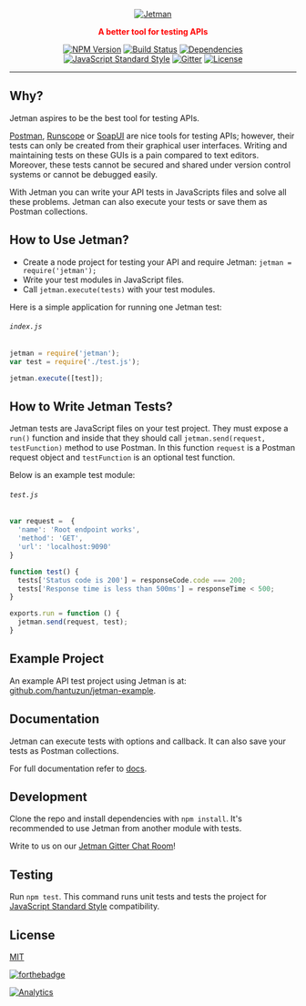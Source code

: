 
<p align="center">
  <a href="https://npmjs.com/package/jetman">
    <img alt="Jetman" src="https://cloud.githubusercontent.com/assets/2770895/15573377/7d6b318a-22fb-11e6-9de6-743608466c14.png">
  </a>
</p>

<p align="center", style="color:red;">
  <b>A better tool for testing APIs</b>
</p>

<p align="center">
  <a href="https://npmjs.org/package/jetman"><img alt="NPM Version" src="https://img.shields.io/npm/v/jetman.svg"></a>
  <a href="https://travis-ci.org/hantuzun/jetman"><img alt="Build Status" src="https://travis-ci.org/hantuzun/jetman.svg"></a>
  <a href="https://david-dm.org/hantuzun/jetman"><img alt="Dependencies" src="https://img.shields.io/david/hantuzun/jetman.svg"></a>
  <a href="http://standardjs.com/"><img alt="JavaScript Standard Style" src="https://img.shields.io/badge/code%20style-standard-brightgreen.svg"></a>
  <a href="https://gitter.im/hantuzun/jetman?utm_source=badge&utm_medium=badge&utm_campaign=pr-badge"><img alt="Gitter" src="https://badges.gitter.im/hantuzun/jetman.svg"></a>
  <a href="http://doge.mit-license.org"><img alt="License" src="http://img.shields.io/:license-mit-blue.svg"></a>
</p>

------------------------------------------------------------------------------------------------------------------------

## Why?
Jetman aspires to be the best tool for testing APIs.

[Postman](https://www.getpostman.com), [Runscope](https://www.runscope.com/) or [SoapUI](https://www.soapui.org/) are nice tools for testing APIs; however, their tests can only be created from their graphical user interfaces. Writing and maintaining tests on these GUIs is a pain compared to text editors. Moreover, these tests cannot be secured and shared under version control systems or cannot be debugged easily.

With Jetman you can write your API tests in JavaScripts files and solve all these problems. Jetman can also execute your tests or save them as Postman collections.



## How to Use Jetman?
 * Create a node project for testing your API and require Jetman: `jetman = require('jetman');`
 * Write your test modules in JavaScript files.
 * Call `jetman.execute(tests)` with your test modules.

Here is a simple application for running one Jetman test:

###### `index.js`
```js
jetman = require('jetman');
var test = require('./test.js');

jetman.execute([test]);
```



## How to Write Jetman Tests?
Jetman tests are JavaScript files on your test project. They must expose a `run()` function and inside that they should call `jetman.send(request, testFunction)` method to use Postman.
In this function `request` is a Postman request object and `testFunction` is an optional test function.

Below is an example test module:

###### `test.js`
```js
var request =  {
  'name': 'Root endpoint works',
  'method': 'GET',
  'url': 'localhost:9090'
}

function test() {
  tests['Status code is 200'] = responseCode.code === 200;
  tests['Response time is less than 500ms'] = responseTime < 500;
}

exports.run = function () {
  jetman.send(request, test);
}
```



## Example Project
An example API test project using Jetman is at: [github.com/hantuzun/jetman-example](https://github.com/hantuzun/jetman-example).



## Documentation
Jetman can execute tests with options and callback. It can also save your tests as Postman collections.

For full documentation refer to [docs](docs).



## Development
Clone the repo and install dependencies with `npm install`.
It's recommended to use Jetman from another module with tests.

Write to us on our [Jetman Gitter Chat Room](https://gitter.im/hantuzun/jetman)!



## Testing
Run `npm test`. This command runs unit tests and tests the project for [JavaScript Standard Style](http://standardjs.com/) compatibility.



## License
[MIT](LICENSE)

[![forthebadge](http://forthebadge.com/images/badges/built-with-love.svg)](http://forthebadge.com)

[![Analytics](https://ga-beacon.appspot.com/UA-78341852-1/chromeskel_a/readme?pixel)](http://tuzun.co)
